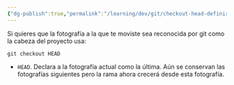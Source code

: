 ```yaml
---
{"dg-publish":true,"permalink":"/learning/dev/git/checkout-head-definir-la-fotografia-como-la-cabeza-del-proyecto-en-git/","created":"2024-03-27T16:18","updated":"2024-03-27T20:01"}
---
```


Si quieres que la fotografía a la que te moviste sea reconocida por git como la cabeza del proyecto usa:
```shell
git checkout HEAD
```
- `HEAD`. Declara a la fotografía actual como la última. Aún se conservan las fotografías siguientes pero la rama ahora crecerá desde esta fotografía.